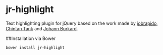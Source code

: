 jr-highlight
============

Text highlighting plugin for jQuery based on the work made by [jobrapido](jobrapido), [Chintan Tank](https://github.com/tankchintan) and [Johann Burkard](http://johannburkard.de/).

##Installation via Bower

`bower install jr-highlight`
